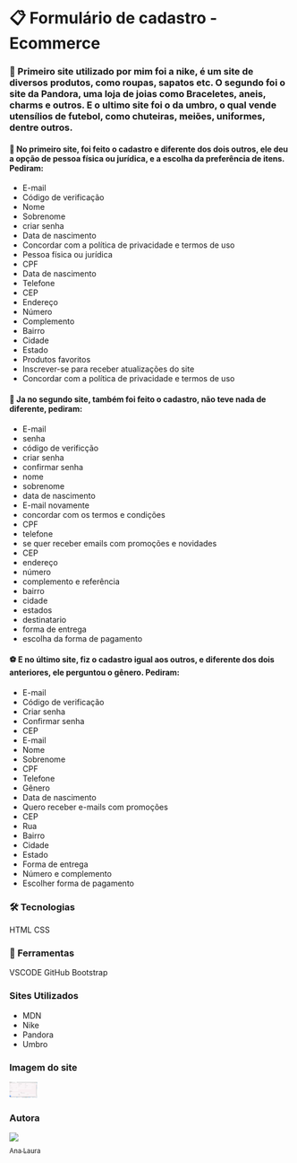 # 📋 Formulário de cadastro - Ecommerce 

### 📄 Primeiro site utilizado por mim foi a nike, é um site de diversos produtos, como roupas, sapatos etc. O segundo foi o site da Pandora, uma loja de joias como Braceletes, aneis, charms e outros. E o ultimo site foi o da umbro, o qual vende utensílios de futebol, como chuteiras, meiões, uniformes, dentre outros.

#### 👟 No primeiro site, foi feito o cadastro e diferente dos dois outros, ele deu a opção de pessoa física ou jurídica, e a escolha da preferência de itens. Pediram:
* E-mail
* Código de verificação
* Nome  
* Sobrenome
* criar senha
* Data de nascimento 
* Concordar com a política de privacidade e termos de uso 
* Pessoa física ou jurídica 
* CPF
* Data de nascimento 
* Telefone
* CEP
* Endereço
* Número 
* Complemento 
* Bairro
* Cidade 
* Estado 
* Produtos favoritos 
* Inscrever-se para receber atualizações do site 
* Concordar com a política de privacidade e termos de uso 

#### 💍 Ja no segundo site, também foi feito o cadastro, não teve nada de diferente, pediram:
* E-mail 
* senha
* código de verificção 
* criar senha
* confirmar senha
*  nome
* sobrenome
* data de nascimento 
* E-mail novamente
* concordar com os termos e condições 
* CPF
* telefone
* se quer receber emails com promoções e novidades 
* CEP
* endereço 
* número
* complemento e referência 
* bairro 
* cidade 
* estados
* destinatario
* forma de entrega
* escolha da forma de pagamento 

#### ⚽ E no último site, fiz o cadastro igual aos outros, e diferente dos dois anteriores, ele perguntou o gênero. Pediram: 
* E-mail
* Código de verificação 
* Criar senha 
* Confirmar senha 
* CEP
* E-mail 
* Nome 
* Sobrenome 
* CPF 
* Telefone 
* Gênero
* Data de nascimento 
* Quero receber e-mails com promoções 
* CEP 
* Rua
* Bairro
* Cidade
* Estado
* Forma de entrega 
* Número e complemento 
* Escolher forma de pagamento  

### 🛠️ Tecnologias
HTML
CSS

### 🔧 Ferramentas
VSCODE
GitHub
Bootstrap

### Sites Utilizados
* MDN
* Nike
* Pandora
* Umbro

### Imagem do site 
<img src="print.png.png" width="10%">

### Autora 
[<img loading="lazy" src="https://user-images.githubusercontent.com/140809968/272249265-389c8791-1744-4a19-a9a0-fde05e6dd499.jpg" width=95><br><sub>Ana Laura</sub>](https://github.com/anacenali) 
